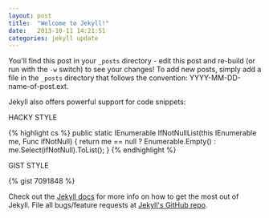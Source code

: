 ```yaml
---
layout: post
title:  "Welcome to Jekyll!"
date:   2013-10-11 14:21:51
categories: jekyll update
---
```


You'll find this post in your `_posts` directory - edit this post and re-build (or run with the `-w` switch) to see your changes!
To add new posts, simply add a file in the `_posts` directory that follows the convention: YYYY-MM-DD-name-of-post.ext.

Jekyll also offers powerful support for code snippets:

HACKY STYLE
<div class="custom-code">
{% highlight cs %}
public static IEnumerable<TOut> IfNotNullList<TIn, TOut>(this IEnumerable<TIn> me, Func<TIn, TOut> ifNotNull)
{
    return me == null ? Enumerable.Empty<TOut>() : me.Select(ifNotNull).ToList();
}
{% endhighlight %}
</div>

GIST STYLE

<div class="custom-code">
{% gist 7091848 %}
</div>

Check out the [Jekyll docs][jekyll] for more info on how to get the most out of Jekyll. File all bugs/feature requests at [Jekyll's GitHub repo][jekyll-gh].

[jekyll-gh]: https://github.com/mojombo/jekyll
[jekyll]:    http://jekyllrb.com
